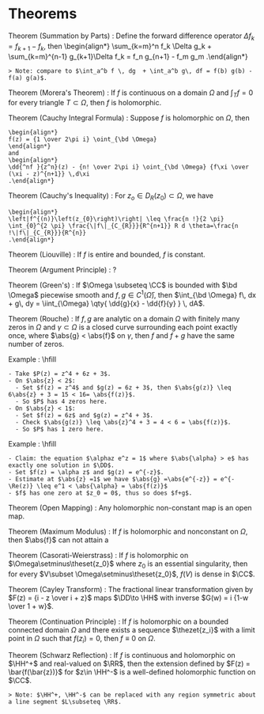# Theorems

Theorem (Summation by Parts)
:   Define the forward difference operator $\Delta f_k = f_{k+1} - f_k$, then
    \begin{align*}
    \sum_{k=m}^n f_k \Delta g_k  + \sum_{k=m}^{n-1} g_{k+1}\Delta f_k = f_n g_{n+1} - f_m g_m
    .\end{align*}

    > Note: compare to $\int_a^b f \, dg  + \int_a^b g\, df = f(b) g(b) - f(a) g(a)$.

Theorem (Morera's Theorem)
: If $f$ is continuous on a domain $\Omega$ and $\int_T f = 0$ for every triangle $T\subset \Omega$, then $f$ is holomorphic.

Theorem (Cauchy Integral Formula)
:   Suppose $f$ is holomorphic on $\Omega$, then 

    \begin{align*}
    f(z) = {1 \over 2\pi i} \oint_{\bd \Omega}
    \end{align*}
    and
    \begin{align*}
    \dd{^nf }{z^n}(z) - {n! \over 2\pi i} \oint_{\bd \Omega} {f\xi \over (\xi - z)^{n+1}} \,d\xi
    .\end{align*}


Theorem (Cauchy's Inequality)
:   For $z_o \in D_R(z_0) \subset \Omega$, we have

    \begin{align*}
    \left|f^{(n)}\left(z_{0}\right)\right| \leq \frac{n !}{2 \pi} \int_{0}^{2 \pi} \frac{\|f\|_{C_{R}}}{R^{n+1}} R d \theta=\frac{n !\|f\|_{C_{R}}}{R^{n}} 
    .\end{align*}

Theorem (Liouville)
: If $f$ is entire and bounded, $f$ is constant.


Theorem (Argument Principle)
: ?

Theorem (Green's)
:   If $\Omega \subseteq \CC$ is bounded with $\bd \Omega$ piecewise smooth and $f, g\in C^1(\bar \Omega)$, then $\int_{\bd \Omega} f\, dx + g\, dy = \iint_{\Omega} \qty{ \dd{g}{x} - \dd{f}{y} } \, dA$.

Theorem (Rouche)
: If $f, g$ are analytic on a domain $\Omega$ with finitely many zeros in $\Omega$ and $\gamma \subset \Omega$ is a closed curve surrounding each point exactly once, where $\abs{g} < \abs{f}$ on $\gamma$, then $f$ and $f+g$ have the same number of zeros.

Example
:   \hfill 

    - Take $P(z) = z^4 + 6z + 3$.
    - On $\abs{z} < 2$:
      - Set $f(z) = z^4$ and $g(z) = 6z + 3$, then $\abs{g(z)} \leq 6\abs{z} + 3 = 15 < 16= \abs{f(z)}$.
      - So $P$ has 4 zeros here.
    - On $\abs{z} < 1$:
      - Set $f(z) = 6z$ and $g(z) = z^4 + 3$.
      - Check $\abs{g(z)} \leq \abs{z}^4 + 3 = 4 < 6 = \abs{f(z)}$.
      - So $P$ has 1 zero here.

Example
:   \hfill

    - Claim: the equation $\alphaz e^z = 1$ where $\abs{\alpha} > e$ has exactly one solution in $\DD$.
    - Set $f(z) = \alpha z$ and $g(z) = e^{-z}$.
    - Estimate at $\abs{z} =1$ we have $\abs{g} =\abs{e^{-z}} = e^{-\Re(z)} \leq e^1 < \abs{\alpha} = \abs{f(z)}$
    - $f$ has one zero at $z_0 = 0$, thus so does $f+g$.

Theorem (Open Mapping)
: Any holomorphic non-constant map is an open map.


Theorem (Maximum Modulus)
: If $f$ is holomorphic and nonconstant on $\Omega$, then $\abs{f}$ can not attain a 


Theorem (Casorati-Weierstrass)
: If $f$ is holomorphic on $\Omega\setminus\theset{z_0}$ where $z_0$ is an essential singularity, then for every $V\subset \Omega\setminus\theset{z_0}$, $f(V)$ is dense in $\CC$.

Theorem (Cayley Transform)
: The fractional linear transformation given by $F(z) = {i - z \over i + z}$ maps $\DD\to \HH$ with inverse $G(w) = i {1-w \over 1 + w}$.

Theorem (Continuation Principle)
: If $f$ is holomorphic on a bounded connected domain $\Omega$ and there exists a sequence $\thezet{z_i}$ with a limit point in $\Omega$ such that $f(z_i) = 0$, then $f\equiv 0$ on $\Omega$.


Theorem (Schwarz Reflection)
:   If $f$ is continuous and holomorphic on $\HH^+$ and real-valued on $\RR$, then the extension defined by $F(z) = \bar{f(\bar{z})}$ for $z\in \HH^-$ is a well-defined holomorphic function on $\CC$.

    > Note: $\HH^+, \HH^-$ can be replaced with any region symmetric about a line segment $L\subseteq \RR$.
